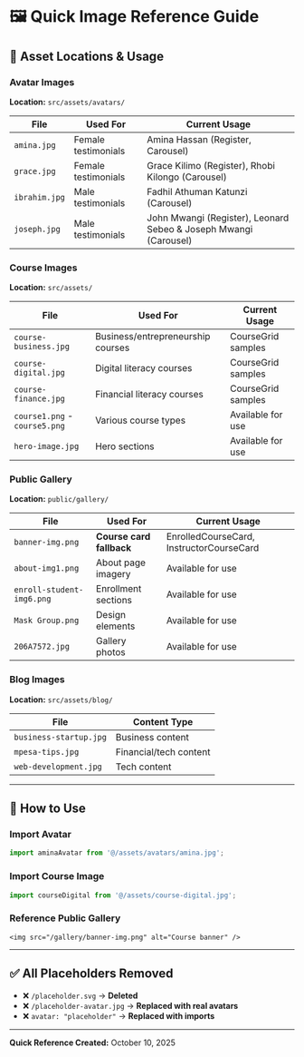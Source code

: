 # 🖼️ Quick Image Reference Guide

## 📁 Asset Locations & Usage

### Avatar Images
**Location:** `src/assets/avatars/`

| File | Used For | Current Usage |
|------|----------|---------------|
| `amina.jpg` | Female testimonials | Amina Hassan (Register, Carousel) |
| `grace.jpg` | Female testimonials | Grace Kilimo (Register), Rhobi Kilongo (Carousel) |
| `ibrahim.jpg` | Male testimonials | Fadhil Athuman Katunzi (Carousel) |
| `joseph.jpg` | Male testimonials | John Mwangi (Register), Leonard Sebeo & Joseph Mwangi (Carousel) |

### Course Images
**Location:** `src/assets/`

| File | Used For | Current Usage |
|------|----------|---------------|
| `course-business.jpg` | Business/entrepreneurship courses | CourseGrid samples |
| `course-digital.jpg` | Digital literacy courses | CourseGrid samples |
| `course-finance.jpg` | Financial literacy courses | CourseGrid samples |
| `course1.png` - `course5.png` | Various course types | Available for use |
| `hero-image.jpg` | Hero sections | Available for use |

### Public Gallery
**Location:** `public/gallery/`

| File | Used For | Current Usage |
|------|----------|---------------|
| `banner-img.png` | **Course card fallback** | EnrolledCourseCard, InstructorCourseCard |
| `about-img1.png` | About page imagery | Available for use |
| `enroll-student-img6.png` | Enrollment sections | Available for use |
| `Mask Group.png` | Design elements | Available for use |
| `206A7572.jpg` | Gallery photos | Available for use |

### Blog Images
**Location:** `src/assets/blog/`

| File | Content Type |
|------|-------------|
| `business-startup.jpg` | Business content |
| `mpesa-tips.jpg` | Financial/tech content |
| `web-development.jpg` | Tech content |

---

## 🔧 How to Use

### Import Avatar
```typescript
import aminaAvatar from '@/assets/avatars/amina.jpg';
```

### Import Course Image
```typescript
import courseDigital from '@/assets/course-digital.jpg';
```

### Reference Public Gallery
```tsx
<img src="/gallery/banner-img.png" alt="Course banner" />
```

---

## ✅ All Placeholders Removed

- ❌ `/placeholder.svg` → **Deleted**
- ❌ `/placeholder-avatar.jpg` → **Replaced with real avatars**
- ❌ `avatar: "placeholder"` → **Replaced with imports**

---

**Quick Reference Created:** October 10, 2025

